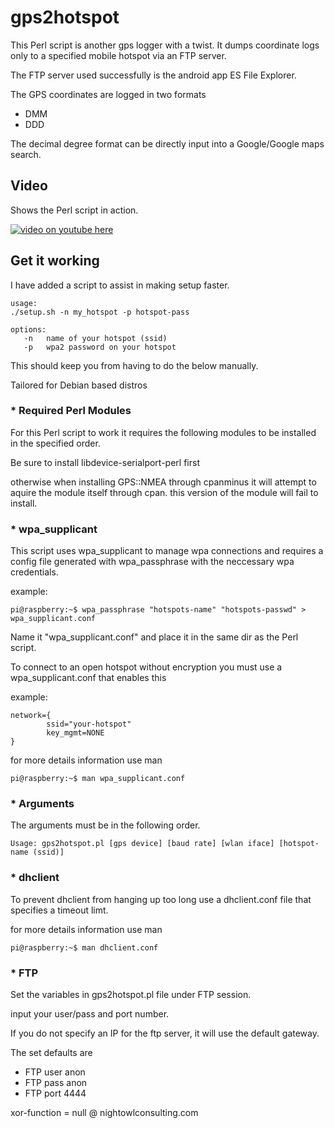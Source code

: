 # gps2hotspot 

This Perl script is another gps logger with a twist.
It dumps coordinate logs only to a specified mobile hotspot 
via an FTP server.

The FTP server used successfully is the android app 
ES File Explorer.

The GPS coordinates are logged in two formats
* DMM
* DDD

The decimal degree format can be directly input into
a Google/Google maps search.

## Video

Shows the Perl script in action.

[![video on youtube here](http://img.youtube.com/vi/jD6MFCW56rU/hqdefault.jpg)](https://www.youtube.com/embed/jD6MFCW56rU?vq=hd720)

## Get it working

I have added a script to assist in making
setup faster.

```
usage:
./setup.sh -n my_hotspot -p hotspot-pass

options:
   -n   name of your hotspot (ssid)
   -p   wpa2 password on your hotspot
```
This should keep you from having to do the 
below manually.

Tailored for Debian based distros

### * Required Perl Modules

For this Perl script to work it requires
the following modules to be installed in the 
specified order.

Be sure to install libdevice-serialport-perl first

otherwise when installing GPS::NMEA through
cpanminus it will attempt to aquire the module itself
through cpan. this version of the module will 
fail to install.

### * wpa_supplicant
This script uses wpa_supplicant to manage wpa connections and 
requires a config file generated with wpa_passphrase with the
neccessary wpa credentials.

example:
```
pi@raspberry:~$ wpa_passphrase "hotspots-name" "hotspots-passwd" > wpa_supplicant.conf
```

Name it "wpa_supplicant.conf" and place it in the same dir
as the Perl script.

To connect to an open hotspot without encryption you must 
use a wpa_supplicant.conf that enables this

example:
```
network={
        ssid="your-hotspot"
        key_mgmt=NONE
}
```
for more details information use man
```
pi@raspberry:~$ man wpa_supplicant.conf
```

### * Arguments 

The arguments must be in the following order.
```
Usage: gps2hotspot.pl [gps device] [baud rate] [wlan iface] [hotspot-name (ssid)]
```

### * dhclient
To prevent dhclient from hanging up too long use a dhclient.conf
file that specifies a timeout limt.

for more details information use man
```
pi@raspberry:~$ man dhclient.conf
```

### * FTP

Set the variables in gps2hotspot.pl file
under FTP session.

input your user/pass and port number.

If you do not specify an IP for the ftp 
server, it will use the default gateway.

The set defaults are
* FTP user anon
* FTP pass anon
* FTP port 4444


xor-function = null
@ nightowlconsulting.com
